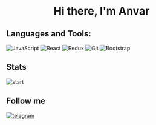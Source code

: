 <h1 align="center">Hi there, I'm Anvar </h1>
<h2>Languages and Tools:</h2>
<div display="flex">
  <img src="https://camo.githubusercontent.com/01a47d16f46c9a251acf847c5c746bb9af8e11111e96e18c3e47ca8d6b506770/68747470733a2f2f696d672e736869656c64732e696f2f62616467652f2d4a6176615363726970742d3039303930393f7374796c653d666f722d7468652d6261646765266c6f676f3d4a617661536372697074266c6f676f436f6c6f723d453944353444" alt="JavaScript"/>
  <img src="https://camo.githubusercontent.com/e3a3b859466fcd2d762d63405f19fb3afec8fa1867318c6593b4368f21a4c869/68747470733a2f2f696d672e736869656c64732e696f2f62616467652f2d52454143542d3039303930393f7374796c653d666f722d7468652d6261646765266c6f676f3d5265616374266c6f676f436f6c6f723d626c7565" alt="React">
  <img src="https://camo.githubusercontent.com/fbbdd78296f87cd8ed1d43072d8defefb7414d14ceec1e7a9dbbe29da7974e80/68747470733a2f2f696d672e736869656c64732e696f2f62616467652f2d52454455582d3039303930393f7374796c653d666f722d7468652d6261646765266c6f676f3d5265647578266c6f676f436f6c6f723d376331393936" alt="Redux">
  <img src="https://camo.githubusercontent.com/37c52fe950ef755bac499440dae172a1082b26139dffa37d7e7c50fa9250222b/68747470733a2f2f696d672e736869656c64732e696f2f62616467652f2d4769742d3039303930393f7374796c653d666f722d7468652d6261646765266c6f676f3d476974266c6f676f436f6c6f72" alt="Git">
  <img src="https://camo.githubusercontent.com/47e0ac77536d2d465efaf674624e63b5a5ce50cace435cc77efe732a951ed9cd/68747470733a2f2f696d672e736869656c64732e696f2f62616467652f2d426f6f7473747261702d3039303930393f7374796c653d666f722d7468652d6261646765266c6f676f3d426f6f747374726170266c6f676f436f6c6f72" alt="Bootstrap">
</div>

<h2>Stats</h2>
<img src="https://github-readme-stats.vercel.app/api?username=AlexBae2&count_private=true" alt="start" />

<h2>Follow me</h2>
<div display="flex">
  <a href="https://t.me/AlexBae">
    <img src="https://camo.githubusercontent.com/ef7d2872e5a114cea8da567c3333a6b59a46cdb9da71338fbf43bc308dc82994/68747470733a2f2f696d672e736869656c64732e696f2f62616467652f2d54656c656772616d2d3039303930393f7374796c653d666f722d7468652d6261646765266c6f676f3d74656c656772616d266c6f676f436f6c6f723d323741304439" alt="telegram">
  </a>
 </div>
